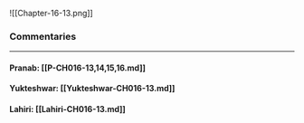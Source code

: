 ![[Chapter-16-13.png]]

### Commentaries

---

#### Pranab: [[P-CH016-13,14,15,16.md]]

#### Yukteshwar: [[Yukteshwar-CH016-13.md]]

#### Lahiri: [[Lahiri-CH016-13.md]]
